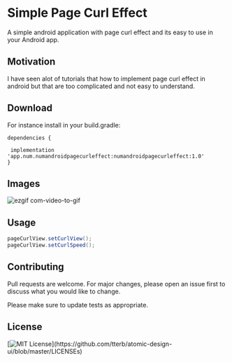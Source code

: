 
# Simple Page Curl Effect   

A simple android application with page curl effect and its easy to use in your Android app.

## Motivation

I have seen alot of tutorials that how to implement page curl effect in android but that are too complicated and not easy to understand.

## Download   


 For instance install in your build.gradle:

```
dependencies {
 
 implementation 'app.num.numandroidpagecurleffect:numandroidpagecurleffect:1.0'
}
```

## Images 

![ezgif com-video-to-gif](https://user-images.githubusercontent.com/26590906/83506773-3ca2f500-a4e5-11ea-88e7-0cd774cd7c92.gif)

## Usage

```java
pageCurlView.setCurlView();
pageCurlView.setCurlSpeed();
```

## Contributing 

Pull requests are welcome. For major changes, please open an issue first to discuss what you would like to change.

Please make sure to update tests as appropriate.

## License
[![MIT License](https://img.shields.io/apm/l/atomic-design-ui.svg?)](https://github.com/tterb/atomic-design-ui/blob/master/LICENSEs)


